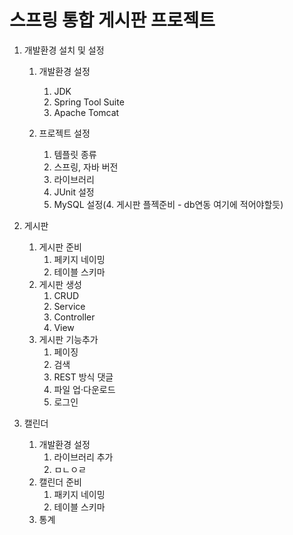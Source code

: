 # 스프링 통합 게시판 프로젝트

1. 개발환경 설치 및 설정
	1. 개발환경 설정
		1. JDK
		2. Spring Tool Suite
		3. Apache Tomcat
		
	2. 프로젝트 설정
		1. 템플릿 종류
		2. 스프링, 자바 버전
		3. 라이브러리 
		4. JUnit 설정
		5. MySQL 설정(4. 게시판 플젝준비 - db연동 여기에 적어야할듯)

2. 게시판
	1. 게시판 준비
		1. 페키지 네이밍
		2. 테이블 스키마
	2. 게시판 생성
		1. CRUD
		2. Service
		3. Controller
		4. View
	3. 게시판 기능추가
		1. 페이징
		2. 검색
		3. REST 방식 댓글
		4. 파일 업·다운로드
		5. 로그인
3. 캘린더
	1. 개발환경 설정
		1. 라이브러리 추가
		2. ㅁㄴㅇㄹ
	2. 캘린더 준비
		1. 패키지 네이밍
		2. 테이블 스키마
	3. 통계

